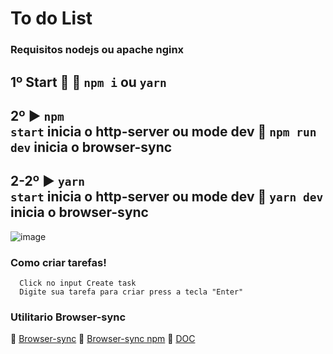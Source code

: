 # To do List

### Requisitos nodejs ou apache nginx

## 1º Start :rocket: :truck: <code>npm i</code> ou <code>yarn</code>
## 2º :arrow_forward: <code>npm start</code> inicia o http-server ou mode dev :construction: <code>npm run dev</code> inicia o browser-sync
## 2-2º :arrow_forward: <code>yarn start</code> inicia o http-server ou mode dev :construction: <code>yarn dev</code> inicia o browser-sync

![image](https://i.imgur.com/phcU9mf.png)

### Como criar tarefas!

```
  Click no input Create task
  Digite sua tarefa para criar press a tecla "Enter"
```

### Utilitario Browser-sync

:link: [Browser-sync](https://www.browsersync.io/)
:link: [Browser-sync npm](https://www.npmjs.com/package/browser-sync)
:link: [DOC](https://www.browsersync.io/docs)
